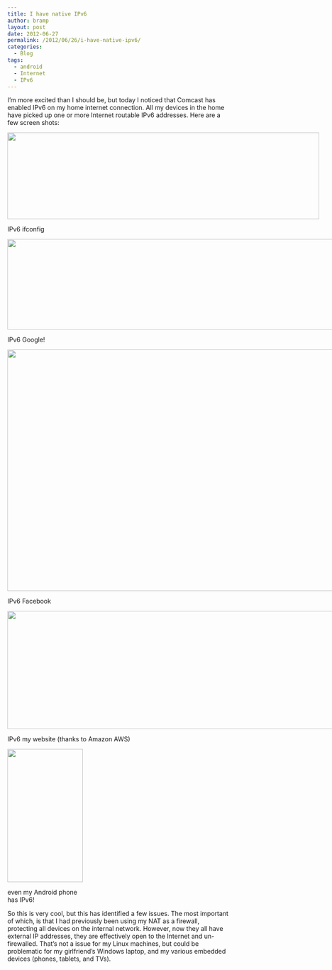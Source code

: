 ```yaml
---
title: I have native IPv6
author: bramp
layout: post
date: 2012-06-27
permalink: /2012/06/26/i-have-native-ipv6/
categories:
  - Blog
tags:
  - android
  - Internet
  - IPv6
---
```

I&#8217;m more excited than I should be, but today I noticed that Comcast has enabled IPv6 on my home internet connection. All my devices in the home have picked up one or more Internet routable IPv6 addresses. Here are a few screen shots: <!--more-->

<div id="attachment_360" style="width: 713px" class="wp-caption alignleft">
  <a href="http://bramp.net/blog/wp-content/uploads/ifconfig-v6.png"><img src="http://bramp.net/blog/wp-content/uploads/ifconfig-v6.png" alt="" title="ifconfig-v6" width="703" height="195" class="size-full wp-image-360" /></a>
  
  <p class="wp-caption-text">
    IPv6 ifconfig
  </p>
</div>

<div id="attachment_365" style="width: 798px" class="wp-caption alignleft">
  <a href="http://bramp.net/blog/wp-content/uploads/google-v6.png"><img src="http://bramp.net/blog/wp-content/uploads/google-v6.png" alt="" title="google-v6" width="788" height="204" class="size-full wp-image-365" /></a>
  
  <p class="wp-caption-text">
    IPv6 Google!
  </p>
</div>

<div id="attachment_362" style="width: 1309px" class="wp-caption alignleft">
  <a href="http://bramp.net/blog/wp-content/uploads/facebook-v6.png"><img src="http://bramp.net/blog/wp-content/uploads/facebook-v6.png" alt="" title="facebook-v6" width="1299" height="544" class="size-full wp-image-362" /></a>
  
  <p class="wp-caption-text">
    IPv6 Facebook
  </p>
</div>

<div id="attachment_363" style="width: 1260px" class="wp-caption alignleft">
  <a href="http://bramp.net/blog/wp-content/uploads/bramp-v6.png"><img src="http://bramp.net/blog/wp-content/uploads/bramp-v6.png" alt="" title="bramp-v6" width="1250" height="266" class="size-full wp-image-363" /></a>
  
  <p class="wp-caption-text">
    IPv6 my website (thanks to Amazon AWS)
  </p>
</div>

<div id="attachment_368" style="width: 180px" class="wp-caption alignleft">
  <a href="http://bramp.net/blog/wp-content/uploads/android-v6.png"><img src="http://bramp.net/blog/wp-content/uploads/android-v6-170x300.png" alt="" title="android-v6" width="170" height="300" class="size-medium wp-image-368" /></a>
  
  <p class="wp-caption-text">
    even my Android phone has IPv6!
  </p>
</div>

<div style="clear:both">
</div>

So this is very cool, but this has identified a few issues. The most important of which, is that I had previously been using my NAT as a firewall, protecting all devices on the internal network. However, now they all have external IP addresses, they are effectively open to the Internet and un-firewalled. That&#8217;s not a issue for my Linux machines, but could be problematic for my girlfriend&#8217;s Windows laptop, and my various embedded devices (phones, tablets, and TVs).